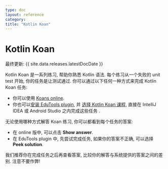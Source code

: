 ```yaml
---
type: doc
layout: reference
category:
title: "Kotlin Koan"
---
```


# Kotlin Koan

最终更新: {{ site.data.releases.latestDocDate }}

Kotlin Koan 是一系列练习, 帮助你熟悉 Kotlin 语法.
每个练习从一个失败的 unit test 开始, 你的任务是让测试通过.
你可以通过以下任何一种方式来完成 Kotlin Koan 任务:

* 你可以使用 [Koans online](https://play.kotlinlang.org/koans).
* 你也可以[安装 EduTools plugin](https://plugins.jetbrains.com/plugin/10081-edutools/docs/install-edutools-plugin.html),
  并 [选择 Kotlin Koan 课程](https://plugins.jetbrains.com/plugin/10081-edutools/docs/learner-start-guide.html?section=Kotlin%20Koans),
  直接在 IntelliJ IDEA 或 Android Studio 之内完成这些任务  .

无论使用哪种方式解答 Koan 练习, 你可以都看到每个任务的答案:
* 在 online 版中, 可以点击 **Show answer**.
* 在 EduTools plugin 中, 先尝试完成任务, 如果你的答案不正确, 可以选择 **Peek solution**.

我们推荐你在完成任务之后再查看答案, 比较你的解答与系统提供的答案之间的差别.
注意不要作弊!
